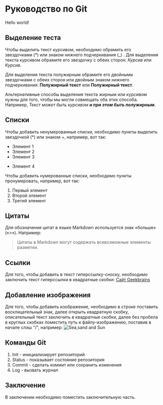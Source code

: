 # Руководство по Git
Hello world!

## Выделение теста

Чтобы выделить текст курсивом, необходимо обрамить его звездочками (*) или знаком нижнего подчеркивания (_) . Для выделения текста курсивом обрамите его звездочку с обеих сторон: *Курсив* или _Курсив_. 

Для выделения текста полужирным обрамите его двойными звездочками с обеих сторон или двойным знаком нижнего подчеркивания: **Полужирный текст** или __Полужирный текст__.

Альтернативные способы выделения текста жирным или курсивом нужны для того, чтобы мы могли совмещать оба этих способа. Например, _Текст может быть курсивом **и при этом быть полужирным**_.

## Списки

Чтобы добавить ненумерованные списки, необходимо пункты выделить звездочкой (*) или знаком +, например, вот так:

* Элемент 1
* Элемент 2
* Элемент 3
+ Элемент 4
  
Чтобы добавить нумерованные списки, необходимо пункты пронумеровать, например, вот так:
1. Первый элемент 
2. Второй элемент
3. Третий элемент

## Цитаты

Для обозначения цитат в языке Markdown используется знак «больше» («>»). Например:
 >Цитаты в Markdown могут содержать всевозможные элементы разметки.

 ## Ссылки

 Для того, чтобы добавить в текст гиперссылку-сноску, необходимо заключить текст гиперссылки в квадратные скобки:  [Сайт Geekbrains](www.gb.ru)

 ## Добавление изображения

 Для того, чтобы добавить изображение, необходимо в строке поставить восклицательный знак, далее открыть квадратную скобку,  описательный текст заключить в квадратные скобки, далее без пробела в круглых скобках поместить путь к файлу-изображению, поставив в начале слэш "/", например:
 ![Sea,sand and Sun](/)

## Команды Git
1. Init - инициализирует репозиторий
2. Status - показывает состояние репозитория
3. Commit - сделать коммит или сохранить изменения
4. Log - вызвать журнал

## Заключение
В заключении необходимо поместить заключительную часть.


